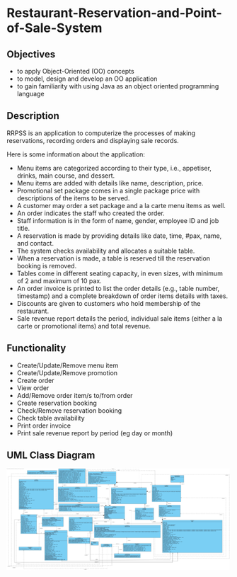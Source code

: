 # Restaurant-Reservation-and-Point-of-Sale-System

## Objectives
- to apply Object-Oriented (OO) concepts
- to model, design and develop an OO application
- to gain familiarity with using Java as an object oriented programming language

## Description
RRPSS is an application to computerize the processes of making reservations, recording orders and displaying sale records.

Here is some information about the application:
- Menu items are categorized according to their type, i.e., appetiser, drinks, main course, and dessert.
- Menu items are added with details like name, description, price.
- Promotional set package comes in a single package price with descriptions of the items to be served.
- A customer may order a set package and a la carte menu items as well.
- An order indicates the staff who created the order.
- Staff information is in the form of name, gender, employee ID and job title.
- A reservation is made by providing details like date, time, #pax, name, and contact.
- The system checks availability and allocates a suitable table.
- When a reservation is made, a table is reserved till the reservation booking is removed.
- Tables come in different seating capacity, in even sizes, with minimum of 2 and maximum of 10 pax.
- An order invoice is printed to list the order details (e.g., table number, timestamp) and a complete breakdown of order items details with taxes.
- Discounts are given to customers who hold membership of the restaurant.
- Sale revenue report details the period, individual sale items (either a la carte or promotional items) and total revenue.

## Functionality
- Create/Update/Remove menu item 
- Create/Update/Remove promotion
- Create order
- View order
- Add/Remove order item/s to/from order
- Create reservation booking
- Check/Remove reservation booking
- Check table availability
- Print order invoice
- Print sale revenue report by period (eg day or month)

## UML Class Diagram
![UML Class Diagram](https://github.com/uday-31/Restaurant-Reservation-and-Point-of-Sale-System/blob/1ee4c5778532f0371677cfc83fa83e695aace78e/UML%20Class%20Diagram/RRPSS.jpg)
